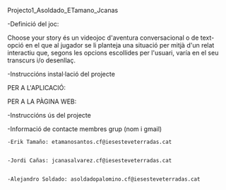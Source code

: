Projecto1_Asoldado_ETamano_Jcanas


-Definició del joc:


Choose your story és un videojoc d'aventura conversacional o de text-opció en el que al jugador se li planteja una situació per mitjà d'un relat interactiu que, segons les opcions escollides per l'usuari, varía en el seu transcurs i/o desenllaç.


-Instruccións instal·lació del projecte


PER A L'APLICACIÓ:


PER A LA PÀGINA WEB:


-Instruccións ús del projecte


-Informació de contacte membres grup (nom i gmail)


    -Erik Tamaño: etamanosantos.cf@iesesteveterradas.cat


    -Jordi Cañas: jcanasalvarez.cf@iesesteveterradas.cat
  
  
    -Alejandro Soldado: asoldadopalomino.cf@iesesteveterradas.cat

